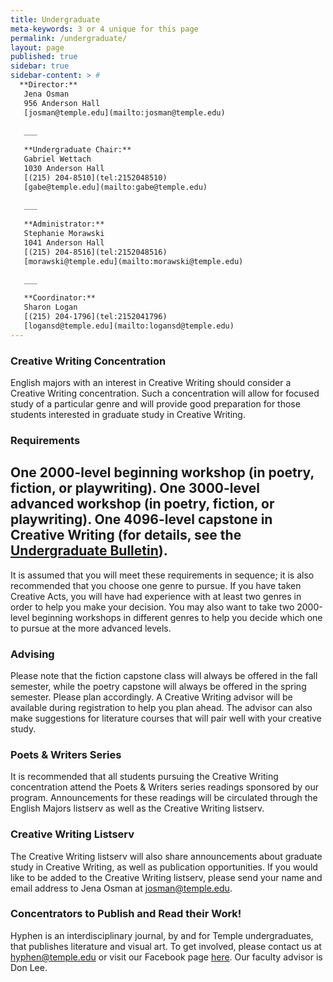 ```yaml
---
title: Undergraduate
meta-keywords: 3 or 4 unique for this page
permalink: /undergraduate/
layout: page
published: true
sidebar: true
sidebar-content: > #
  **Director:**  
   Jena Osman  
   956 Anderson Hall    
   [josman@temple.edu](mailto:josman@temple.edu)  
   
   ___
   
   **Undergraduate Chair:**  
   Gabriel Wettach  
   1030 Anderson Hall  
   [(215) 204-8510](tel:2152048510)  
   [gabe@temple.edu](mailto:gabe@temple.edu)  
   
   ___
   
   **Administrator:**  
   Stephanie Morawski  
   1041 Anderson Hall   
   [(215) 204-8516](tel:2152048516)  
   [morawski@temple.edu](mailto:morawski@temple.edu)  
   
   ___

   **Coordinator:**  
   Sharon Logan      
   [(215) 204-1796](tel:2152041796)   
   [logansd@temple.edu](mailto:logansd@temple.edu)  
---
```


### Creative Writing Concentration 

English majors with an interest in Creative Writing should consider a Creative Writing concentration. Such a concentration will allow for focused study of a particular genre and will provide good preparation for those students interested in graduate study in Creative Writing.

### Requirements

One 2000-level beginning workshop (in poetry, fiction, or playwriting).
One 3000-level advanced workshop (in poetry, fiction, or playwriting).
One 4096-level capstone in Creative Writing (for details, see the [Undergraduate Bulletin](http://bulletin.temple.edu/undergraduate/liberal-arts/english/ba-english-creative-writing/#requirementstext)).
-
It is assumed that you will meet these requirements in sequence; it is also recommended that you choose one genre to pursue. If you have taken Creative Acts, you will have had experience with at least two genres in order to help you make your decision. You may also want to take two 2000-level beginning workshops in different genres to help you decide which one to pursue at the more advanced levels.

### Advising

Please note that the fiction capstone class will always be offered in the fall semester, while the poetry capstone will always be offered in the spring semester. Please plan accordingly. A Creative Writing advisor will be available during registration to help you plan ahead. The advisor can also make suggestions for literature courses that will pair well with your creative study.

### Poets & Writers Series

It is recommended that all students pursuing the Creative Writing concentration attend the Poets & Writers series readings sponsored by our program. Announcements for these readings will be circulated through the English Majors listserv as well as the Creative Writing listserv.

### Creative Writing Listserv

The Creative Writing listserv will also share announcements about graduate study in Creative Writing, as well as publication opportunities. If you would like to be added to the Creative Writing listserv, please send your name and email address to Jena Osman at [josman@temple.edu](mailto:josman@temple.edu).

### Concentrators to Publish and Read their Work!

Hyphen is an interdisciplinary journal, by and for Temple undergraduates, that publishes literature and visual art.  To get involved, please contact us at [hyphen@temple.edu](mailto:hyphen@temple.edu) or visit our Facebook page [here](https://www.facebook.com/HyphenLit). Our faculty advisor is Don Lee.
